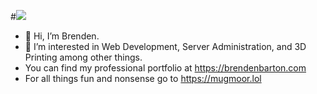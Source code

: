 #![](https://komarev.com/ghpvc/?username=mugmoor)
- 👋 Hi, I’m Brenden.
- 👀 I’m interested in Web Development, Server Administration, and 3D Printing among other things.
- You can find my professional portfolio at https://brendenbarton.com
- For all things fun and nonsense go to https://mugmoor.lol

